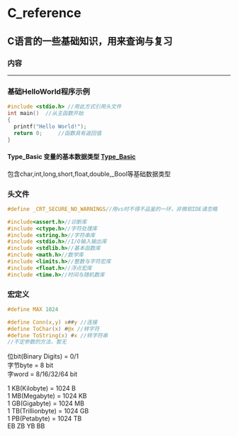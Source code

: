# C_reference
C语言的一些基础知识，用来查询与复习
---

### 内容
---
### 基础HelloWorld程序示例

```c
#include <stdio.h> //用此方式引用头文件
int main()	//从主函数开始
{
  printf("Hello World!");
  return 0;		//函数具有返回值
}
```

#### Type_Basic 变量的基本数据类型 [Type_Basic]([https://github.com/Regulus2005XM/C_reference/Type_Basic.md](https://github.com/Regulus2005XM/C_reference/blob/main/Type_Basic.md))

包含char,int,long,short,float,double,_Bool等基础数据类型

### 头文件

```c
#define _CRT_SECURE_NO_WARNINGS//用vs时不得不品鉴的一环，非微软IDE请忽略

#include<assert.h>//诊断库
#include <ctype.h>//字符处理库
#include <string.h>//字符串库
#include <stdio.h>//I/O输入输出库
#include <stdlib.h>//基本函数库
#include <math.h>//数学库
#include <limits.h>//整数与字符宏库
#include <float.h>//浮点宏库
#include <time.h>//时间与随机数库
```

### 宏定义

```c
#define MAX 1024

#define Conn(x,y) x##y //连接
#define ToChar(x) #@x //转字符
#define ToString(x) #x //转字符串
//不定参数的方法，暂无
```
位bit(Binary Digits) = 0/1<br />
字节byte = 8 bit<br />
字word = 8/16/32/64 bit<br />

1 KB(Kilobyte) = 1024 B<br />
1 MB(Megabyte) = 1024 KB<br />
1 GB(Gigabyte) = 1024 MB<br />
1 TB(Trillionbyte) = 1024 GB<br />
1 PB(Petabyte) = 1024 TB<br />
EB ZB YB BB
